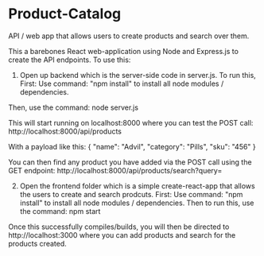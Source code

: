 # Product-Catalog
API / web app that allows users to create products and search over them.

This a barebones React web-application using Node and Express.js to create the API endpoints. 
To use this:

1. Open up backend which is the server-side code in server.js. To run this, 
First: Use command: "npm install" to install all node modules / dependencies. 

Then, use the command: node server.js

This will start running on localhost:8000 where you can test the POST call: http://localhost:8000/api/products

With a payload like this:
{
  "name": "Advil",
  "category": "Pills",
  "sku": "456"
}

You can then find any product you have added via the POST call using the GET endpoint:
http://localhost:8000/api/products/search?query=

2. Open the frontend folder which is a simple create-react-app that allows the users to create and search prodcuts.
First: Use command: "npm install" to install all node modules / dependencies. 
Then to run this, use the command: npm start

Once this successfully compiles/builds, you will then be directed to http://localhost:3000 where you can add products and search for the products created.
